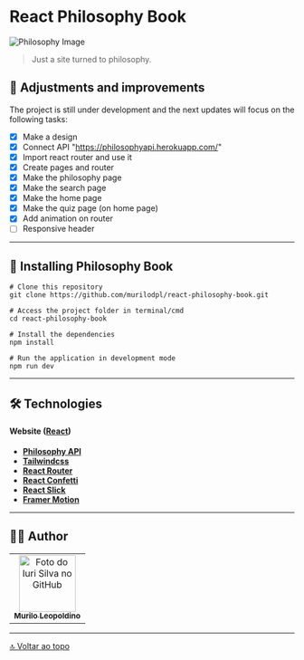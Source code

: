 # React Philosophy Book

<img src="https://images.squarespace-cdn.com/content/v1/59b42e3cd2b85729bbb2c95f/1546619671116-384PN0QWZ7FNSGJ4C3UI/MA+Philosophy+Banner.png?format=2500w" alt="Philosophy Image">

> Just a site turned to philosophy.

[//]: <> (<p align="center">  <a href="#-adjustments-and-improvements">Adjustments and improvements</a> •  <a href="#-installing-philosophy-book">Installing Philosophy Book</a> •  <a href="#-technologies">Technologies</a> •  <a href="#-author">Author</a> • </p> )

## 🚧 Adjustments and improvements

The project is still under development and the next updates will focus on the following tasks:

- [X] Make a design
- [X] Connect API "https://philosophyapi.herokuapp.com/"
- [X] Import react router and use it
- [X] Create pages and router
- [X] Make the philosophy page
- [X] Make the search page
- [X] Make the home page
- [X] Make the quiz page (on home page)
- [X] Add animation on router
- [ ] Responsive header

---

## 🚀 Installing Philosophy Book

```
# Clone this repository
git clone https://github.com/murilodpl/react-philosophy-book.git

# Access the project folder in terminal/cmd
cd react-philosophy-book

# Install the dependencies
npm install

# Run the application in development mode
npm run dev
```

---

## 🛠 Technologies

#### **Website**  ([React](https://reactjs.org/))

-   **[Philosophy API](https://philosophyapi.herokuapp.com/)**
-   **[Tailwindcss](https://tailwindcss.com/)**
-   **[React Router](https://github.com/remix-run/react-router/)**
-   **[React Confetti](https://github.com/alampros/react-confetti/)**
-   **[React Slick](https://github.com/akiran/react-slick/)**
-   **[Framer Motion](https://github.com/framer/motion/)**

---

## 🦸‍♂️ Author

<table>
  <tr>
    <td align="center">
      <a href="https://github.com/murilodpl">
        <img src="https://avatars.githubusercontent.com/u/66181674?v=4" width="100px;" alt="Foto do Iuri Silva no GitHub"/><br>
        <sub>
          <b>Murilo Leopoldino</b>
        </sub>
      </a>
    </td>
  </tr>
</table>

---

[🔝 Voltar ao topo](#react-philosophy-book)<br>
